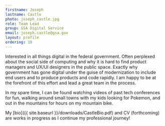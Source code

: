```yaml
---
firstname: Joseph
lastname: Castle
photo: joseph_castle.jpg
role: Team Lead
group: GSA Digital Service
email: joseph.castle@gsa.gov
layout: profile
ordering: 10
---
```



Interested in all things digital in the federal government.  Often perplexed about the social side of computing and why it is hard to find product managers and UX/UI designers in the public space.  Exactly why government has gone digital under the guise of modernization to include end users and to produce products and code rapidly.  I am happy to be at the forefront of this effort and lead a great team in the process.

In my spare time, I can be found watching videos of past tech conferences for fun, walking around small towns with my kids looking for Pokemon, and out in the mountains for hours on my mountain bike.

My [bio]({{ site.baseurl }}/downloads/CastleBio.pdf) and CV (forthcoming) are works in progress as I continue my professional journey!
